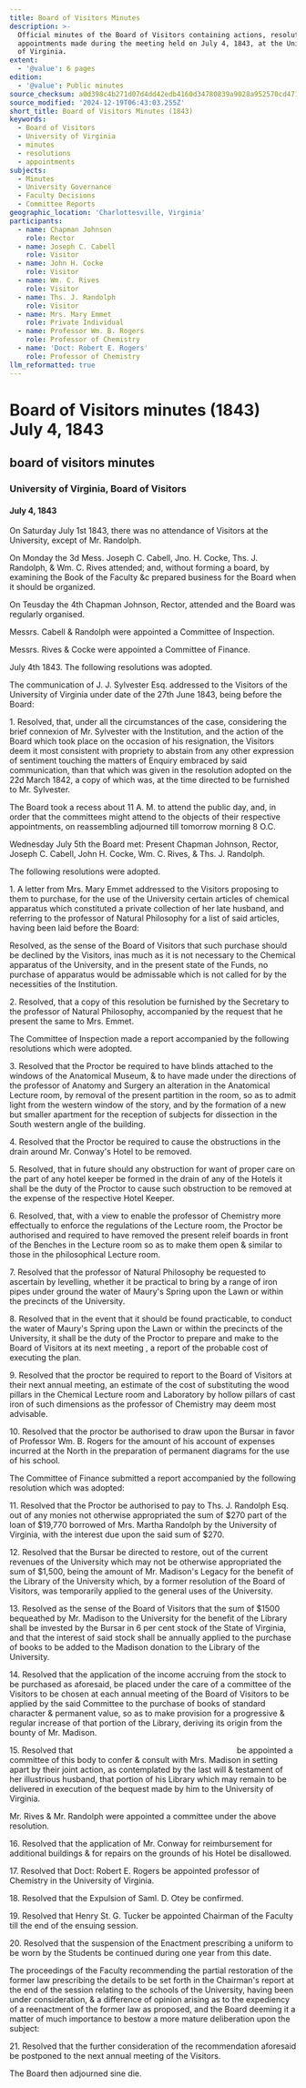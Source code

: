 ```yaml
---
title: Board of Visitors Minutes
description: >-
  Official minutes of the Board of Visitors containing actions, resolutions, and
  appointments made during the meeting held on July 4, 1843, at the University
  of Virginia.
extent:
  - '@value': 6 pages
edition:
  - '@value': Public minutes
source_checksum: a0d398c4b271d07d4dd42edb4160d34780839a9028a952570cd4711cff596477
source_modified: '2024-12-19T06:43:03.255Z'
short_title: Board of Visitors Minutes (1843)
keywords:
  - Board of Visitors
  - University of Virginia
  - minutes
  - resolutions
  - appointments
subjects:
  - Minutes
  - University Governance
  - Faculty Decisions
  - Committee Reports
geographic_location: 'Charlottesville, Virginia'
participants:
  - name: Chapman Johnson
    role: Rector
  - name: Joseph C. Cabell
    role: Visitor
  - name: John H. Cocke
    role: Visitor
  - name: Wm. C. Rives
    role: Visitor
  - name: Ths. J. Randolph
    role: Visitor
  - name: Mrs. Mary Emmet
    role: Private Individual
  - name: Professor Wm. B. Rogers
    role: Professor of Chemistry
  - name: 'Doct: Robert E. Rogers'
    role: Professor of Chemistry
llm_reformatted: true
---
```


# Board of Visitors minutes (1843) July 4, 1843

## board of visitors minutes

### University of Virginia, Board of Visitors

#### July 4, 1843

On Saturday July 1st 1843, there was no attendance of Visitors at the University, except of Mr. Randolph.

On Monday the 3d Mess. Joseph C. Cabell, Jno. H. Cocke, Ths. J. Randolph, & Wm. C. Rives attended; and, without forming a board, by examining the Book of the Faculty &c prepared business for the Board when it should be organized.

On Teusday the 4th Chapman Johnson, Rector, attended and the Board was regularly organised.

Messrs. Cabell & Randolph were appointed a Committee of Inspection.

Messrs. Rives & Cocke were appointed a Committee of Finance.

July 4th 1843. The following resolutions was adopted.

The communication of J. J. Sylvester Esq. addressed to the Visitors of the University of Virginia under date of the 27th June 1843, being before the Board:

1\. Resolved, that, under all the circumstances of the case, considering the brief connexion of Mr. Sylvester with the Institution, and the action of the Board which took place on the occasion of his resignation, the Visitors deem it most consistent with propriety to abstain from any other expression of sentiment touching the matters of Enquiry embraced by said communication, than that which was given in the resolution adopted on the 22d March 1842, a copy of which was, at the time directed to be furnished to Mr. Sylvester.

The Board took a recess about 11 A. M. to attend the public day, and, in order that the committees might attend to the objects of their respective appointments, on reassembling adjourned till tomorrow morning 8 O.C.

Wednesday July 5th the Board met: Present Chapman Johnson, Rector, Joseph C. Cabell, John H. Cocke, Wm. C. Rives, & Ths. J. Randolph.

The following resolutions were adopted.

1\. A letter from Mrs. Mary Emmet addressed to the Visitors proposing to them to purchase, for the use of the University certain articles of chemical apparatus which constituted a private collection of her late husband, and referring to the professor of Natural Philosophy for a list of said articles, having been laid before the Board:

Resolved, as the sense of the Board of Visitors that such purchase should be declined by the Visitors, inas much as it is not necessary to the Chemical apparatus of the University, and in the present state of the Funds, no purchase of apparatus would be admissable which is not called for by the necessities of the Institution.

2\. Resolved, that a copy of this resolution be furnished by the Secretary to the professor of Natural Philosophy, accompanied by the request that he present the same to Mrs. Emmet.

The Committee of Inspection made a report accompanied by the following resolutions which were adopted.

3\. Resolved that the Proctor be required to have blinds attached to the windows of the Anatomical Museum, & to have made under the directions of the professor of Anatomy and Surgery an alteration in the Anatomical Lecture room, by removal of the present partition in the room, so as to admit light from the western window of the story, and by the formation of a new but smaller apartment for the reception of subjects for dissection in the South western angle of the building.

4\. Resolved that the Proctor be required to cause the obstructions in the drain around Mr. Conway's Hotel to be removed.

5\. Resolved, that in future should any obstruction for want of proper care on the part of any hotel keeper be formed in the drain of any of the Hotels it shall be the duty of the Proctor to cause such obstruction to be removed at the expense of the respective Hotel Keeper.

6\. Resolved, that, with a view to enable the professor of Chemistry more effectually to enforce the regulations of the Lecture room, the Proctor be authorised and required to have removed the present releif boards in front of the Benches in the Lecture room so as to make them open & similar to those in the philosophical Lecture room.

7\. Resolved that the professor of Natural Philosophy be requested to ascertain by levelling, whether it be practical to bring by a range of iron pipes under ground the water of Maury's Spring upon the Lawn or within the precincts of the University.

8\. Resolved that in the event that it should be found practicable, to conduct the water of Maury's Spring upon the Lawn or within the precincts of the University, it shall be the duty of the Proctor to prepare and make to the Board of Visitors at its next meeting , a report of the probable cost of executing the plan.

9\. Resolved that the proctor be required to report to the Board of Visitors at their next annual meeting, an estimate of the cost of substituting the wood pillars in the Chemical Lecture room and Laboratory by hollow pillars of cast iron of such dimensions as the professor of Chemistry may deem most advisable.

10\. Resolved that the proctor be authorised to draw upon the Bursar in favor of Professor Wm. B. Rogers for the amount of his account of expenses incurred at the North in the preparation of permanent diagrams for the use of his school.

The Committee of Finance submitted a report accompanied by the following resolution which was adopted:

11\. Resolved that the Proctor be authorised to pay to Ths. J. Randolph Esq. out of any monies not otherwise appropriated the sum of $270 part of the loan of $19,770 borrowed of Mrs. Martha Randolph by the University of Virginia, with the interest due upon the said sum of $270.

12\. Resolved that the Bursar be directed to restore, out of the current revenues of the University which may not be otherwise appropriated the sum of $1,500, being the amount of Mr. Madison's Legacy for the benefit of the Library of the University which, by a former resolution of the Board of Visitors, was temporarily applied to the general uses of the University.

13\. Resolved as the sense of the Board of Visitors that the sum of $1500 bequeathed by Mr. Madison to the University for the benefit of the Library shall be invested by the Bursar in 6 per cent stock of the State of Virginia, and that the interest of said stock shall be annually applied to the purchase of books to be added to the Madison donation to the Library of the University.

14\. Resolved that the application of the income accruing from the stock to be purchased as aforesaid, be placed under the care of a committee of the Visitors to be chosen at each annual meeting of the Board of Visitors to be applied by the said Committee to the purchase of books of standard character & permanent value, so as to make provision for a progressive & regular increase of that portion of the Library, deriving its origin from the bounty of Mr. Madison.

15\. Resolved that                      be appointed a committee of this body to confer & consult with Mrs. Madison in setting apart by their joint action, as contemplated by the last will & testament of her illustrious husband, that portion of his Library which may remain to be delivered in execution of the bequest made by him to the University of Virginia.

Mr. Rives & Mr. Randolph were appointed a committee under the above resolution.

16\. Resolved that the application of Mr. Conway for reimbursement for additional buildings & for repairs on the grounds of his Hotel be disallowed.

17\. Resolved that Doct: Robert E. Rogers be appointed professor of Chemistry in the University of Virginia.

18\. Resolved that the Expulsion of Saml. D. Otey be confirmed.

19\. Resolved that Henry St. G. Tucker be appointed Chairman of the Faculty till the end of the ensuing session.

20\. Resolved that the suspension of the Enactment prescribing a uniform to be worn by the Students be continued during one year from this date.

The proceedings of the Faculty recommending the partial restoration of the former law prescribing the details to be set forth in the Chairman's report at the end of the session relating to the schools of the University, having been under consideration, & a difference of opinion arising as to the expediency of a reenactment of the former law as proposed, and the Board deeming it a matter of much importance to bestow a more mature deliberation upon the subject:

21\. Resolved that the further consideration of the recommendation aforesaid be postponed to the next annual meeting of the Visitors.

The Board then adjourned sine die.
